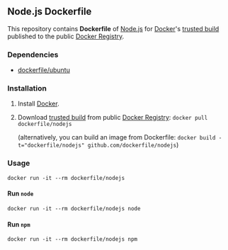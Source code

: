 ## Node.js Dockerfile


This repository contains **Dockerfile** of [Node.js](http://nodejs.org/) for [Docker](https://www.docker.io/)'s [trusted build](https://index.docker.io/u/dockerfile/nodejs/) published to the public [Docker Registry](https://index.docker.io/).


### Dependencies

* [dockerfile/ubuntu](http://dockerfile.github.io/#/ubuntu)


### Installation

1. Install [Docker](https://www.docker.io/).

2. Download [trusted build](https://index.docker.io/u/dockerfile/nodejs/) from public [Docker Registry](https://index.docker.io/): `docker pull dockerfile/nodejs`

   (alternatively, you can build an image from Dockerfile: `docker build -t="dockerfile/nodejs" github.com/dockerfile/nodejs`)


### Usage

    docker run -it --rm dockerfile/nodejs

#### Run `node`

    docker run -it --rm dockerfile/nodejs node

#### Run `npm`

    docker run -it --rm dockerfile/nodejs npm

